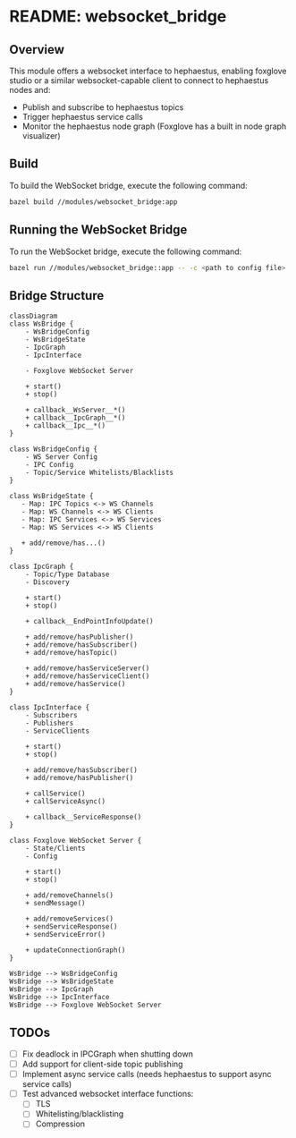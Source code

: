 # README: websocket_bridge

## Overview

This module offers a websocket interface to hephaestus, enabling foxglove studio or a similar websocket-capable client to connect to hephaestus nodes and:
  - Publish and subscribe to hephaestus topics
  - Trigger hephaestus service calls
  - Monitor the hephaestus node graph (Foxglove has a built in node graph visualizer)

## Build

To build the WebSocket bridge, execute the following command:

```bash
bazel build //modules/websocket_bridge:app
```

## Running the WebSocket Bridge

To run the WebSocket bridge, execute the following command:

```bash
bazel run //modules/websocket_bridge::app -- -c <path to config file>
```

## Bridge Structure

```mermaid
classDiagram
class WsBridge {
    - WsBridgeConfig
    - WsBridgeState
    - IpcGraph
    - IpcInterface

    - Foxglove WebSocket Server
    
    + start()
    + stop()

    + callback__WsServer__*()
    + callback__IpcGraph__*()
    + callback__Ipc__*()
}

class WsBridgeConfig {
    - WS Server Config
    - IPC Config
    - Topic/Service Whitelists/Blacklists
}

class WsBridgeState {
   - Map: IPC Topics <-> WS Channels
   - Map: WS Channels <-> WS Clients
   - Map: IPC Services <-> WS Services
   - Map: WS Services <-> WS Clients

   + add/remove/has...()
}

class IpcGraph {
    - Topic/Type Database
    - Discovery

    + start()
    + stop()

    + callback__EndPointInfoUpdate()

    + add/remove/hasPublisher()
    + add/remove/hasSubscriber()
    + add/remove/hasTopic()

    + add/remove/hasServiceServer()
    + add/remove/hasServiceClient()
    + add/remove/hasService()
}

class IpcInterface {
    - Subscribers
    - Publishers
    - ServiceClients

    + start()
    + stop()

    + add/remove/hasSubscriber()
    + add/remove/hasPublisher()

    + callService()
    + callServiceAsync()

    + callback__ServiceResponse()
}

class Foxglove WebSocket Server {
    - State/Clients
    - Config

    + start()
    + stop()

    + add/removeChannels()    
    + sendMessage()

    + add/removeServices()    
    + sendServiceResponse()
    + sendServiceError()

    + updateConnectionGraph()    
}

WsBridge --> WsBridgeConfig
WsBridge --> WsBridgeState
WsBridge --> IpcGraph
WsBridge --> IpcInterface
WsBridge --> Foxglove WebSocket Server
```

## TODOs

- [ ] Fix deadlock in IPCGraph when shutting down
- [ ] Add support for client-side topic publishing
- [ ] Implement async service calls (needs hephaestus to support async service calls)
- [ ] Test advanced websocket interface functions:
  - [ ] TLS
  - [ ] Whitelisting/blacklisting
  - [ ] Compression
